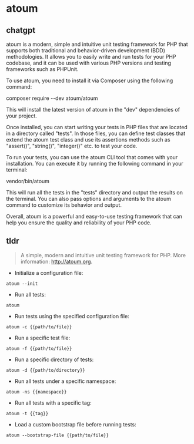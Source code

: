 # atoum 
## chatgpt 
atoum is a modern, simple and intuitive unit testing framework for PHP that supports both traditional and behavior-driven development (BDD) methodologies. It allows you to easily write and run tests for your PHP codebase, and it can be used with various PHP versions and testing frameworks such as PHPUnit.

To use atoum, you need to install it via Composer using the following command:

composer require --dev atoum/atoum

This will install the latest version of atoum in the "dev" dependencies of your project.

Once installed, you can start writing your tests in PHP files that are located in a directory called "tests". In those files, you can define test classes that extend the atoum test class and use its assertions methods such as "assert()", "string()", "integer()" etc. to test your code.

To run your tests, you can use the atoum CLI tool that comes with your installation. You can execute it by running the following command in your terminal:

vendor/bin/atoum

This will run all the tests in the "tests" directory and output the results on the terminal. You can also pass options and arguments to the atoum command to customize its behavior and output.

Overall, atoum is a powerful and easy-to-use testing framework that can help you ensure the quality and reliability of your PHP code. 

## tldr 
 
> A simple, modern and intuitive unit testing framework for PHP.
> More information: <http://atoum.org>.

- Initialize a configuration file:

`atoum --init`

- Run all tests:

`atoum`

- Run tests using the specified configuration file:

`atoum -c {{path/to/file}}`

- Run a specific test file:

`atoum -f {{path/to/file}}`

- Run a specific directory of tests:

`atoum -d {{path/to/directory}}`

- Run all tests under a specific namespace:

`atoum -ns {{namespace}}`

- Run all tests with a specific tag:

`atoum -t {{tag}}`

- Load a custom bootstrap file before running tests:

`atoum --bootstrap-file {{path/to/file}}`
